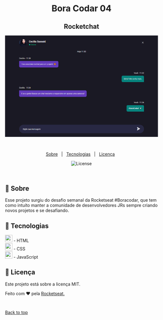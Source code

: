 <div align="center" id="top"> 
</div>

<h1 align="center">Bora Codar 04</h1>

<h2 align="center">Rocketchat</h2>
<img src="./.github/app.png" alt="Bora Codar 05" />

  &#xa0;
<p align="center">

<p align="center">
  <a href="#dart-about">Sobre</a> &#xa0; | &#xa0; 
  <a href="#rocket-technologies">Tecnologias</a> &#xa0; | &#xa0;
  <a href="#memo-license">Licença</a> &#xa0;
</p>

<p align="center">
  <img alt="License" src="https://img.shields.io/static/v1?label=license&message=MIT&color=49AA26&labelColor=000000">
</p>

<br>

## :dart: Sobre ##

Esse projeto surgiu do desafio semanal da Rocketseat #Boracodar, que tem como intuíto manter a comunidade de desenvolvedores JRs sempre criando novos projetos e se desafiando.


## :rocket: Tecnologias ##

<img style="width: 24px; height: 24px" src="https://cdn.worldvectorlogo.com/logos/html-1.svg"> - HTML \
<img style="width: 24px; height: 24px" src="https://cdn.worldvectorlogo.com/logos/css-3.svg"> - CSS \
<img style="width: 24px; height: 24px" src="https://cdn.worldvectorlogo.com/logos/logo-javascript.svg"> - JavaScript


## :memo: Licença ##

Este projeto está sobre a licença MIT.


Feito com :heart: pela <a href="https://rocketseat.com.br" target="_blank">Rocketseat.</a>

&#xa0;

<a href="#top">Back to top</a>
